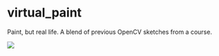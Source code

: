 # virtual_paint
 
Paint, but real life. A blend of previous OpenCV sketches from a course.

![](Screen-Recording-2020-08-05-at-3.gif)
